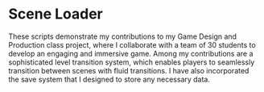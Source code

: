 # Scene Loader

These scripts demonstrate my contributions to my Game Design and Production class project, where I collaborate with a team of 30 students to develop an engaging and immersive game. Among my contributions are a sophisticated level transition system, which enables players to seamlessly transition between scenes with fluid transitions. I have also incorporated the save system that I designed to store any necessary data.
